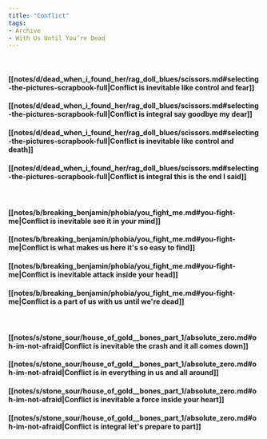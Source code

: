 ```yaml
---
title: "Conflict"
tags:
- Archive
- With Us Until You’re Dead
---
```

&nbsp;
#### [[notes/d/dead_when_i_found_her/rag_doll_blues/scissors.md#selecting-the-pictures-scrapbook-full|Conflict is inevitable like control and fear]]
#### [[notes/d/dead_when_i_found_her/rag_doll_blues/scissors.md#selecting-the-pictures-scrapbook-full|Conflict is integral say goodbye my dear]]
#### [[notes/d/dead_when_i_found_her/rag_doll_blues/scissors.md#selecting-the-pictures-scrapbook-full|Conflict is inevitable like control and death]]
#### [[notes/d/dead_when_i_found_her/rag_doll_blues/scissors.md#selecting-the-pictures-scrapbook-full|Conflict is integral this is the end I said]]
&nbsp;
#### [[notes/b/breaking_benjamin/phobia/you_fight_me.md#you-fight-me|Conflict is inevitable see it in your mind]]
#### [[notes/b/breaking_benjamin/phobia/you_fight_me.md#you-fight-me|Conflict is what makes us here it's so easy to find]]
#### [[notes/b/breaking_benjamin/phobia/you_fight_me.md#you-fight-me|Conflict is inevitable attack inside your head]]
#### [[notes/b/breaking_benjamin/phobia/you_fight_me.md#you-fight-me|Conflict is a part of us with us until we're dead]]
&nbsp;
#### [[notes/s/stone_sour/house_of_gold__bones_part_1/absolute_zero.md#oh-im-not-afraid|Conflict is inevitable the crash and it all comes down]]
#### [[notes/s/stone_sour/house_of_gold__bones_part_1/absolute_zero.md#oh-im-not-afraid|Conflict is in everything in us and all around]]
#### [[notes/s/stone_sour/house_of_gold__bones_part_1/absolute_zero.md#oh-im-not-afraid|Conflict is inevitable a force inside your heart]]
#### [[notes/s/stone_sour/house_of_gold__bones_part_1/absolute_zero.md#oh-im-not-afraid|Conflict is integral let's prepare to part]]

